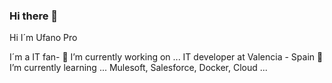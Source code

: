 ### Hi there 👋

Hi I´m Ufano Pro

I´m a IT fan- 
🔭 I’m currently working on ...
  IT developer at Valencia - Spain
🌱 I’m currently learning ...
  Mulesoft, Salesforce, Docker, Cloud ...
  
 


<!--
**Ufanopro/ufanopro** is a ✨ _special_ ✨ repository because its `README.md` (this file) appears on your GitHub profile.

Here are some ideas to get you started:

- 🔭 I’m currently working on ...
- 🌱 I’m currently learning ...
- 👯 I’m looking to collaborate on ...
- 🤔 I’m looking for help with ...
- 💬 Ask me about ...
- 📫 How to reach me: ...
- 😄 Pronouns: ...
- ⚡ Fun fact: ...
-->

